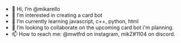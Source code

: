 - 👋 Hi, I’m @mikarello
- 👀 I’m interested in creating a card bot
- 🌱 I’m currently learning javascript, c++, python, html
- 💞️ I’m looking to collaborate on the upcoming card bot i'm planning.
- 📫 How to reach me: @mwtfrd on instagram, mikZ#1104 on discord.


